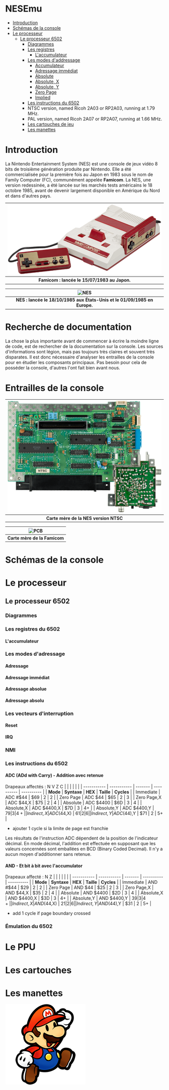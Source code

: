 # NESEmu

- [Introduction](#introduction)
- [Schémas de la console](#schémas-de-la-console)
- [Le processeur](#le-processeur)
  - [Le processeur 6502](#le-processeur-6502)
    - [Diagrammes](#diagrammes)
    - [Les registres](#les-registres)
      - [L'accumulateur](#laccumulateur)
    - [Les modes d'addressage](#les-modes-dadressage)
      - [Accumulateur](#)
      - [Adressage immédiat](#adressage-immédiat)
      - [Absolute]()
      - [Absolute, X]()
      - [Absolute, Y]()
      - [Zero Page]()
      - [Implied]()
    - [Les instructions du 6502](#les-instructions)
    - NTSC version, named Ricoh 2A03 or RP2A03, running at 1.79 MHz.
    - PAL version, named Ricoh 2A07 or RP2A07, running at 1.66 MHz.
    - [Les cartouches de jeu](#les-cartouches)
    - [Les manettes](#les-manettes)

# Introduction

La Nintendo Entertainment System (NES) est une console de jeux vidéo 8 bits de troisième génération produite par Nintendo. Elle a été commercialisée pour la première fois au Japon en 1983 sous le nom de Family Computer (FC), communément appelée **Famicom**. La NES, une version redessinée, a été lancée sur les marchés tests américains le 18 octobre 1985, avant de devenir largement disponible en Amérique du Nord et dans d'autres pays.

|     ![Famicom](img/Famicon.png?raw=true)     |
| :------------------------------------------: |
| **Famicom : lancée le 15/07/1983 au Japon.** |

|                 ![NES](img/NES-Console-Set.png?raw=true)                  |
| :-----------------------------------------------------------------------: |
| **NES : lancée le 18/10/1985 aux États-Unis et le 01/09/1985 en Europe.** |

# Recherche de documentation

La chose la plus importante avant de commencer à écrire la moindre ligne de code, est de rechercher de la documentation sur la console. Les sources d'informations sont légion, mais pas toujours très claires et souvent très disparates. Il est donc nécessaire d'analyser les entrailles de la console pour en étudier les composants principaux. Pas besoin pour cela de posséder la console, d'autres l'ont fait bien avant nous.

# Entrailles de la console

| ![PCB](img/motherboard.png?raw=true)  |
| :-----------------------------------: |
| **Carte mère de la NES version NTSC** |

| ![PCB](img/Famicom-motherboard.jpg?raw=true) |
| :------------------------------------------: |
|         **Carte mère de la Famicom**         |

# Schémas de la console

# Le processeur

## Le processeur 6502

### Diagrammes

### Les registres du 6502

#### L'accumulateur

### Les modes d'adressage

#### Adressage

#### Adressage immédiat

#### Adressage absolue

#### Adressage absolu

### Les vecteurs d'interruption

#### Reset

#### IRQ

### NMI

### Les instructions du 6502

#### **ADC (ADd with Carry) - Addition avec retenue**

Drapeaux affectés : N V Z C
| | | | | |
| ----------- | ----------- | ------- | ---------- | ---------- |
| **Mode** | **Syntaxe** | **HEX** | **Taille** | **Cycles** |
| Immediate | ADC #$44 | $69 | 2 | 2 |
| Zero Page | ADC $44 | $65 | 2 | 3 |
| Zero Page,X | ADC $44,X | $75 | 2 | 4 |
| Absolute | ADC $4400 | $6D | 3 | 4 |
| Absolute,X | ADC $4400,X | $7D | 3 | 4+ |
| Absolute,Y | ADC $4400,Y | $79 | 3 | 4+ |
| Indirect,X | ADC ($44,X) | $61 | 2 | 6 |
| Indirect,Y | ADC ($44),Y | $71 | 2 | 5+ |

- ajouter 1 cycle si la limite de page est franchie

Les résultats de l'instruction ADC dépendent de la position de l'indicateur décimal. En mode décimal, l'addition est effectuée en supposant que les valeurs concernées sont emballées en BCD (Binary Coded Decimal).
Il n'y a aucun moyen d'additionner sans retenue.

#### **AND - Et bit à bit avec l'accumulator**

Drapeaux affecté : N Z
| | | | | |
| ----------- | ----------- | ------- | ---------- | ---------- |
| **Mode** | **Syntaxe** | **HEX** | **Taille** | **Cycles** |
| Immediate | AND #$44 | $29 | 2 | 2 |
| Zero Page | AND $44 | $25 | 2 | 3 |
| Zero Page,X | AND $44,X | $35 | 2 | 4 |
| Absolute | AND $4400 | $2D | 3 | 4 |
| Absolute,X | AND $4400,X | $3D | 3 | 4+ |
| Absolute,Y | AND $4400,Y | $39 | 3 | 4+ |
| Indirect,X | AND ($44,X) | $21 | 2 | 6 |
| Indirect,Y | AND ($44),Y | $31 | 2 | 5+ |

- add 1 cycle if page boundary crossed

### Émulation du 6502

# Le PPU

# Les cartouches

# Les manettes

![image](img/mario.png)

